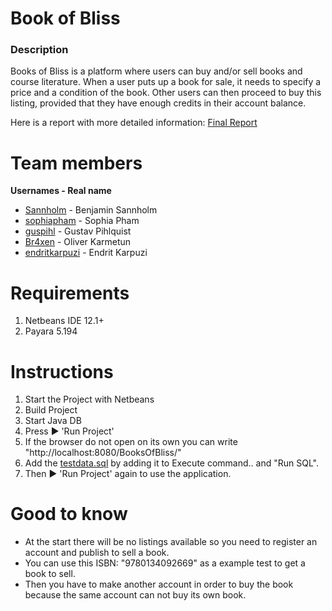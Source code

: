 # Book of Bliss

### Description
Books of Bliss is a platform where users can buy and/or sell books and course literature. When a user puts up a book for sale, it needs to specify a price and a condition of the book. Other users can then proceed to buy this listing, provided that they have enough credits in their account balance.

Here is a report with more detailed information:
[Final Report](https://github.com/DIT126-Group5/DIT126-Group5/blob/main/documentation/final_report/Final_Report.pdf)

# Team members
**Usernames  - Real name**
- [Sannholm](https://github.com/Sannholm) - Benjamin Sannholm
- [sophiapham](https://github.com/sophiapham) - Sophia Pham 
- [guspihl](https://github.com/guspihl)  - Gustav Pihlquist
- [Br4xen](https://github.com/Br4xen)  - Oliver Karmetun
- [endritkarpuzi](https://github.com/endritkarpuzi)  - Endrit Karpuzi

# Requirements

1. Netbeans IDE 12.1+
2. Payara 5.194

# Instructions

1. Start the Project with Netbeans
2. Build Project
3. Start Java DB
4. Press ▶ 'Run Project'
5. If the browser do not open on its own you can write "http://localhost:8080/BooksOfBliss/"
6. Add the [testdata.sql](https://github.com/DIT126-Group5/DIT126-Group5/blob/main/documentation/test/testdata.sql) by adding it to Execute command.. and "Run SQL".
7. Then ▶ 'Run Project' again to use the application.

# Good to know

- At the start there will be no listings available so you need to register an account and publish to sell a book.
- You can use this ISBN: "9780134092669" as a example test to get a book to sell.
- Then you have to make another account in order to buy the book because the same account can not buy its own book.
